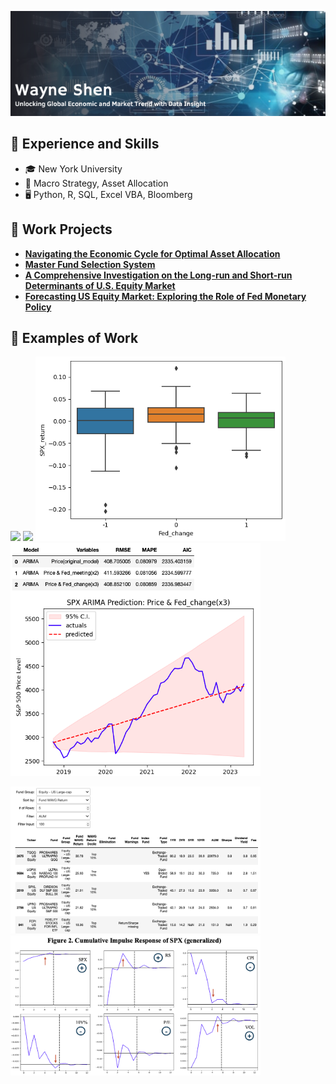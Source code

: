 ![Banner](https://github.com/wayne-kuanghui-shen/wayne-kuanghui-shen/blob/main/file/banner.png)

<h2>👤 Experience and Skills </h2>

- 🎓 New York University
- 💼 Macro Strategy, Asset Allocation
- 🖥 Python, R, SQL, Excel VBA, Bloomberg

<h2>📂 Work Projects</h2>

- <b>[Navigating the Economic Cycle for Optimal Asset Allocation](https://github.com/wayne-kuanghui-shen/python-cycle_adjusted_asset_allocation)</b>
- <b>[Master Fund Selection System](https://github.com/wayne-kuanghui-shen/python-master_fund_selection_system/blob/main/README.md)</b>
- <b>[A Comprehensive Investigation on the Long-run and Short-run Determinants of U.S. Equity Market](https://github.com/wayne-kuanghui-shen/python-spx_pricing_vecm_modeling)</b>
- <b>[Forecasting US Equity Market: Exploring the Role of Fed Monetary Policy](https://github.com/wayne-kuanghui-shen/python-spx_fed_arima.var_modeling)</b>

<h2>📜 Examples of Work</h2>

<img src="https://github.com/wayne-kuanghui-shen/python_cycle-adjusted-asset-allocation/blob/main/highlights/four-cycles.png" width="400"> <img src="https://github.com/wayne-kuanghui-shen/python_cycle-adjusted-asset-allocation/blob/main/highlights/within-cycle-return.png" width="400">
<img src="https://github.com/wayne-kuanghui-shen/python-spx_fed_arima.var_modeling/blob/main/highlights/fed_change.png" width="400"> <img src="https://github.com/wayne-kuanghui-shen/python-spx_fed_arima.var_modeling/blob/main/highlights/arima.png" width="400">


<img src="https://github.com/wayne-kuanghui-shen/python-master_fund_selection_system/blob/main/highlights/example_equity.png" width="400"> <img src="https://github.com/wayne-kuanghui-shen/python-spx_pricing_vecm_modeling/blob/main/highlights/impluse_response.png" width="400">
